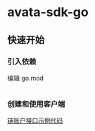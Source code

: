 # avata-sdk-go

## 快速开始

### 引入依赖

编辑 go.mod

```

```

### 创建和使用客户端

[链账户接口示例代码](./tests/account_test.go)